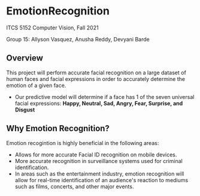 # EmotionRecognition
ITCS 5152 Computer Vision, Fall 2021

Group 15:
Allyson Vasquez, Anusha Reddy, Devyani Barde

## Overview
This project will perform accurate facial recognition on a large dataset of human faces and facial expressions in order to accurately determine the emotion of a given face.
- Our predictive model will determine if a face has 1 of the seven universal facial expressions: **Happy, Neutral, Sad, Angry, Fear, Surprise, and Disgust**

## Why Emotion Recognition?
Emotion recogintion is highly beneficial in the following areas: 
- Allows for more accurate Facial ID recognition on mobile devices. 
- More accurate recognition in surveillance systems used for criminal identification. 
- In areas such as the entertainment industry, emotion recognition will allow for real-time identification of an audience's reaction to mediums such as films, concerts, and other major events.
